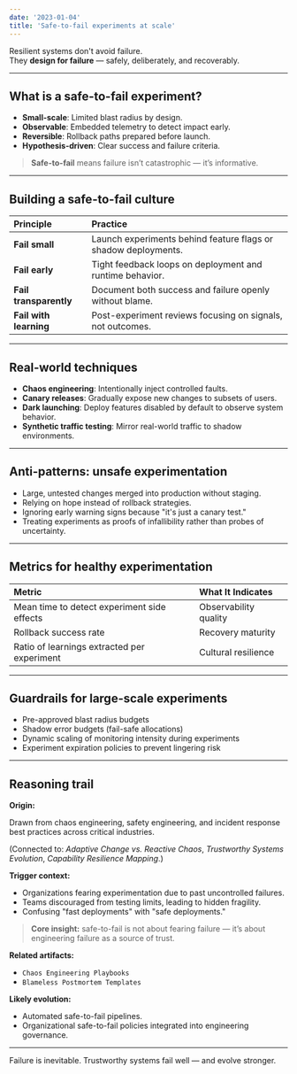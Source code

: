 ```yaml
---
date: '2023-01-04'
title: 'Safe-to-fail experiments at scale'
---
```


Resilient systems don't avoid failure.  
They **design for failure** — safely, deliberately, and recoverably.

---

## What is a safe-to-fail experiment?

- **Small-scale**: Limited blast radius by design.
- **Observable**: Embedded telemetry to detect impact early.
- **Reversible**: Rollback paths prepared before launch.
- **Hypothesis-driven**: Clear success and failure criteria.

> **Safe-to-fail** means failure isn’t catastrophic — it’s informative.

---

## Building a safe-to-fail culture

| Principle | Practice |
|:----------|:---------|
| **Fail small** | Launch experiments behind feature flags or shadow deployments. |
| **Fail early** | Tight feedback loops on deployment and runtime behavior. |
| **Fail transparently** | Document both success and failure openly without blame. |
| **Fail with learning** | Post-experiment reviews focusing on signals, not outcomes. |

---

## Real-world techniques

- **Chaos engineering**: Intentionally inject controlled faults.
- **Canary releases**: Gradually expose new changes to subsets of users.
- **Dark launching**: Deploy features disabled by default to observe system behavior.
- **Synthetic traffic testing**: Mirror real-world traffic to shadow environments.

---

## Anti-patterns: unsafe experimentation

- Large, untested changes merged into production without staging.
- Relying on hope instead of rollback strategies.
- Ignoring early warning signs because "it's just a canary test."
- Treating experiments as proofs of infallibility rather than probes of uncertainty.

---

## Metrics for healthy experimentation

| Metric | What It Indicates |
|:-------|:------------------|
| Mean time to detect experiment side effects | Observability quality |
| Rollback success rate | Recovery maturity |
| Ratio of learnings extracted per experiment | Cultural resilience |

---

## Guardrails for large-scale experiments

- Pre-approved blast radius budgets
- Shadow error budgets (fail-safe allocations)
- Dynamic scaling of monitoring intensity during experiments
- Experiment expiration policies to prevent lingering risk

---

## Reasoning trail

**Origin:**  

Drawn from chaos engineering, safety engineering, and incident response best practices across critical industries.

(Connected to: *Adaptive Change vs. Reactive Chaos*, *Trustworthy Systems Evolution*, *Capability Resilience Mapping*.)

**Trigger context:**  

- Organizations fearing experimentation due to past uncontrolled failures.
- Teams discouraged from testing limits, leading to hidden fragility.
- Confusing "fast deployments" with "safe deployments."

> **Core insight:** safe-to-fail is not about fearing failure — it’s about engineering failure as a source of trust.

**Related artifacts:**  
- `Chaos Engineering Playbooks`  
- `Blameless Postmortem Templates`

**Likely evolution:** 

- Automated safe-to-fail pipelines.
- Organizational safe-to-fail policies integrated into engineering governance.

---

Failure is inevitable. Trustworthy systems fail well — and evolve stronger.
